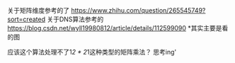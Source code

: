 关于矩阵维度参考的了
https://www.zhihu.com/question/265545749?sort=created
关于DNS算法参考的
https://blog.csdn.net/wyll19980812/article/details/112599090
*其实主要是看的图

应该这个算法处理不了1*2 * 2*1这种类型的矩阵乘法？
思考ing'
